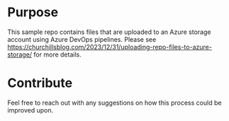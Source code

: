 # Purpose
This sample repo contains files that are uploaded to an Azure storage account using Azure DevOps pipelines. Please see https://churchillsblog.com/2023/12/31/uploading-repo-files-to-azure-storage/ for more details.

# Contribute
Feel free to reach out with any suggestions on how this process could be improved upon.
